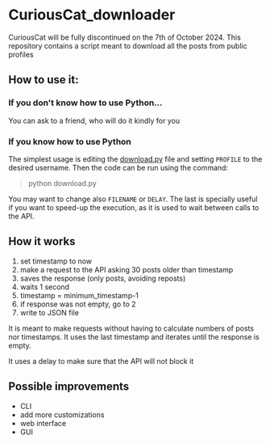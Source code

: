 # CuriousCat_downloader
CuriousCat will be fully discontinued on the 7th of October 2024. This repository contains a script meant to download all the posts from public profiles

## How to use it:
### If you don't know how to use Python...
You can ask to a friend, who will do it kindly for you

### If you know how to use Python
The simplest usage is editing the [download.py](./download.py) file and setting `PROFILE` to the desired username. Then the code can be run using the command:

> python download.py

You may want to change also `FILENAME` or `DELAY`. The last is specially useful if you want to speed-up the execution, as it is used to wait between calls to the API. 

## How it works
1. set timestamp to now
2. make a request to the API asking 30 posts older than timestamp
3. saves the response (only posts, avoiding reposts)
4. waits 1 second
5. timestamp = minimum_timestamp-1
6. if response was not empty, go to 2
7. write to JSON file

It is meant to make requests without having to calculate numbers of posts nor timestamps. It uses the last timestamp and iterates until the response is empty. 

It uses a delay to make sure that the API will not block it

## Possible improvements
* CLI
* add more customizations
* web interface
* GUI
